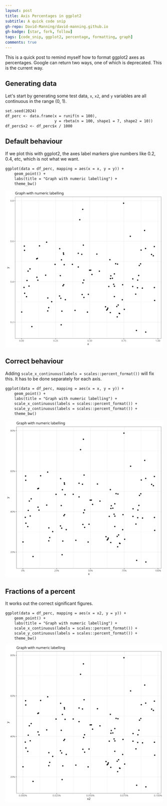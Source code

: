 ```yaml
---
layout: post
title: Axis Percentages in ggplot2
subtitle: A quick code snip
gh-repo: David-Manning/david-manning.github.io
gh-badge: [star, fork, follow]
tags: [code_snip, ggplot2, percentage, formatting, graph]
comments: true
---
```


This is a quick post to remind myself how to format ggplot2 axes as percentages. Google can return two ways, one of which is deprecated. This is the current way.

## Generating data
Let's start by generating some test data, `x`, `x2`, and `y` variables are all continuous in the range (0, 1).

```
set.seed(2024)
df_perc <- data.frame(x = runif(n = 100),
                      y = rbeta(n = 100, shape1 = 7, shape2 = 10))
df_perc$x2 <- df_perc$x / 1000
```

## Default behaviour

If we plot this with ggplot2, the axes label markers give numbers like 0.2, 0.4, etc, which is not what we want.
```
ggplot(data = df_perc, mapping = aes(x = x, y = y)) +
    geom_point() +
    labs(title = "Graph with numeric labelling") +
    theme_bw()
```

![Graph1](https://github.com/David-Manning/david-manning.github.io/blob/master/images/2024-05-04-ggplot2-axes/graph1.png)

## Correct behaviour

Adding `scale_x_continuous(labels = scales::percent_format())` will fix this. It has to be done separately for each axis. 

```
ggplot(data = df_perc, mapping = aes(x = x, y = y)) +
    geom_point() +
    labs(title = "Graph with numeric labelling") +
    scale_x_continuous(labels = scales::percent_format()) +
    scale_y_continuous(labels = scales::percent_format()) +
    theme_bw()
```

![Graph2](https://github.com/David-Manning/david-manning.github.io/blob/master/images/2024-05-04-ggplot2-axes/graph2.png)

## Fractions of a percent

It works out the correct significant figures.
```
ggplot(data = df_perc, mapping = aes(x = x2, y = y)) +
    geom_point() +
    labs(title = "Graph with numeric labelling") +
    scale_x_continuous(labels = scales::percent_format()) +
    scale_y_continuous(labels = scales::percent_format()) +
    theme_bw()
```

![Graph3](https://github.com/David-Manning/david-manning.github.io/blob/master/images/2024-05-04-ggplot2-axes/graph3.png)
